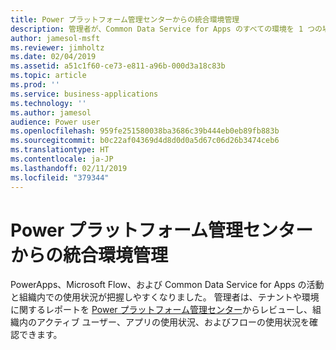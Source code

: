 ```yaml
---
title: Power プラットフォーム管理センターからの統合環境管理
description: 管理者が、Common Data Service for Apps のすべての環境を 1 つの場所からプロビジョニングし、監視し、管理できるようになります
author: jamesol-msft
ms.reviewer: jimholtz
ms.date: 02/04/2019
ms.assetid: a51c1f60-ce73-e811-a96b-000d3a18c83b
ms.topic: article
ms.prod: ''
ms.service: business-applications
ms.technology: ''
ms.author: jamesol
audience: Power user
ms.openlocfilehash: 959fe251580038ba3686c39b444eb0eb89fb883b
ms.sourcegitcommit: b0c22af04369d4d8d0d0a5d67c06d26b3474ceb6
ms.translationtype: HT
ms.contentlocale: ja-JP
ms.lasthandoff: 02/11/2019
ms.locfileid: "379344"
---
```

# <a name="unified-environment-administration-from-power-platform-admin-center"></a>Power プラットフォーム管理センターからの統合環境管理




PowerApps、Microsoft Flow、および Common Data Service for Apps の活動と組織内での使用状況が把握しやすくなりました。 管理者は、テナントや環境に関するレポートを [Power プラットフォーム管理センター](https://go.microsoft.com/fwlink/?linkid=875536)からレビューし、組織内のアクティブ ユーザー、アプリの使用状況、およびフローの使用状況を確認できます。
